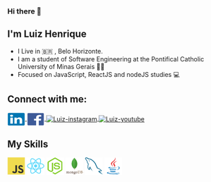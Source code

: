 ### Hi there 👋
## I'm Luiz Henrique
- I Live in :brazil: , Belo Horizonte.
- I am a student of Software Engineering at the Pontifical Catholic University of Minas Gerais 🧑‍💻
- Focused on JavaScript, ReactJS and nodeJS studies 💻

## Connect with me:
<a href="https://www.linkedin.com/in/luiz-henrique-9a41091b0/" target="_blank">
  <img align="center" alt="Luiz-linkedln" height="30" width="40" src="https://raw.githubusercontent.com/devicons/devicon/master/icons/linkedin/linkedin-original.svg"
  style="max-width:100%;">
</a>
<a href="https://www.facebook.com/profile.php?id=100003399888028" target="_blank">
  <img align="center" alt="Luiz-facebook" height="30" width="40" src="https://raw.githubusercontent.com/devicons/devicon/master/icons/facebook/facebook-original.svg"
  style="max-width:100%;">
</a>
<a href="https://www.instagram.com/luiz_jramos/?hl=pt-br" target="_blank">
  <img align="center" alt="Luiz-instagram" height="30" width="40" src="https://www.flaticon.com/svg/vstatic/svg/2111/2111463.svg?token=exp=1620398358~hmac=9d622ff5ada96055cb0327963d200c66"
  style="max-width:100%;">
</a>
<a href="https://www.youtube.com/channel/UC5sWX3akp_nnzNYaN4p7k7g" target="_blank">
  <img align="center" alt="Luiz-youtube" height="30" width="40" src="https://www.flaticon.com/svg/vstatic/svg/168/168936.svg?token=exp=1620399096~hmac=84ff5626a1038aaf74503acfc301b7ea"
  style="max-width:100%;">
</a>

## My Skills
<img src="https://raw.githubusercontent.com/devicons/devicon/master/icons/javascript/javascript-original.svg" alt="Javascript" width="40" height="40" style="max-width:100%;"></img>
<img src="https://raw.githubusercontent.com/devicons/devicon/master/icons/react/react-original.svg" alt="React" width="40" height="40" style="max-width:100%;"></img>
<img src="https://raw.githubusercontent.com/devicons/devicon/master/icons/nodejs/nodejs-original.svg" alt="NodeJS" width="40" height="40" style="max-width:100%;"></img>
<img src="https://raw.githubusercontent.com/devicons/devicon/master/icons/mongodb/mongodb-original-wordmark.svg" alt="MongoDB" width="40" height="40" style="max-width:100%;"></img>
<img src="https://raw.githubusercontent.com/devicons/devicon/master/icons/mysql/mysql-original.svg" alt="MySQL" width="40" height="40" style="max-width:100%;"></img>
<img src="https://raw.githubusercontent.com/devicons/devicon/master/icons/java/java-original.svg" alt="Java" width="40" height="40" style="max-width:100%;"></img>
